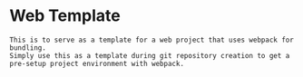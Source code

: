 # Web Template

    This is to serve as a template for a web project that uses webpack for bundling. 
    Simply use this as a template during git repository creation to get a pre-setup project environment with webpack.
